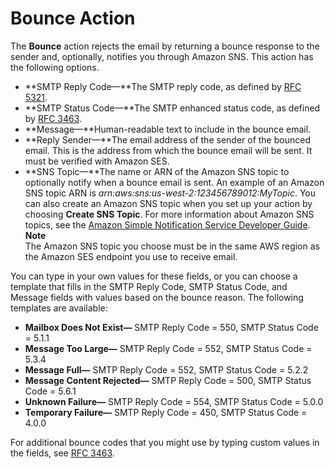 # Bounce Action<a name="receiving-email-action-bounce"></a>

The **Bounce** action rejects the email by returning a bounce response to the sender and, optionally, notifies you through Amazon SNS\. This action has the following options\.
+ **SMTP Reply Code—**The SMTP reply code, as defined by [RFC 5321](https://tools.ietf.org/html/rfc5321)\.
+ **SMTP Status Code—**The SMTP enhanced status code, as defined by [RFC 3463](https://tools.ietf.org/html/rfc3463)\.
+ **Message—**Human\-readable text to include in the bounce email\.
+ **Reply Sender—**The email address of the sender of the bounced email\. This is the address from which the bounce email will be sent\. It must be verified with Amazon SES\.
+ **SNS Topic—**The name or ARN of the Amazon SNS topic to optionally notify when a bounce email is sent\. An example of an Amazon SNS topic ARN is *arn:aws:sns:us\-west\-2:123456789012:MyTopic*\. You can also create an Amazon SNS topic when you set up your action by choosing **Create SNS Topic**\. For more information about Amazon SNS topics, see the [Amazon Simple Notification Service Developer Guide](https://docs.aws.amazon.com/sns/latest/dg/CreateTopic.html)\. 
**Note**  
The Amazon SNS topic you choose must be in the same AWS region as the Amazon SES endpoint you use to receive email\. 

You can type in your own values for these fields, or you can choose a template that fills in the SMTP Reply Code, SMTP Status Code, and Message fields with values based on the bounce reason\. The following templates are available:
+ **Mailbox Does Not Exist—** SMTP Reply Code = 550, SMTP Status Code = 5\.1\.1
+ **Message Too Large—** SMTP Reply Code = 552, SMTP Status Code = 5\.3\.4
+ **Message Full—** SMTP Reply Code = 552, SMTP Status Code = 5\.2\.2
+ **Message Content Rejected—** SMTP Reply Code = 500, SMTP Status Code = 5\.6\.1
+ **Unknown Failure—** SMTP Reply Code = 554, SMTP Status Code = 5\.0\.0
+ **Temporary Failure—** SMTP Reply Code = 450, SMTP Status Code = 4\.0\.0

For additional bounce codes that you might use by typing custom values in the fields, see [RFC 3463](https://tools.ietf.org/html/rfc3463)\.